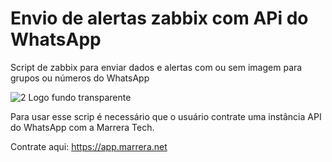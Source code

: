 # Envio de alertas zabbix com APi do WhatsApp 
Script de zabbix para enviar dados e alertas com ou sem imagem para grupos ou números do WhatsApp


![2 Logo fundo transparente](https://github.com/MarreraTech/Zabbix/assets/141791017/f79c274c-56ca-4d3b-aa1f-8ce416e21dae)

Para usar esse scrip é necessário que o usuário contrate uma instância API do WhatsApp com a Marrera Tech.

Contrate aqui: https://app.marrera.net
